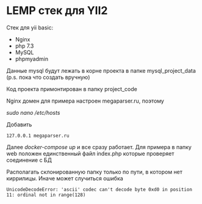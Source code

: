 # LEMP стек для YII2

Стек для yii basic:

- Nginx
- php 7.3
- MySQL
- phpmyadmin

Данные mysql будут лежать в корне проекта в папке mysql_project_data (p.s. пока что создать вручную)

Код проекта примонтирован в папку project_code

Nginx домен для примера настроен megaparser.ru, поэтому

*sudo nano /etc/hosts*

Добавить 
```
127.0.0.1 megaparser.ru
```

Далее *docker-compose up* и все сразу работает. Для примера в папку web положен единственный файл index.php которые проверяет соединение с БД

Располагать склонированную папку только по пути, в котором нет киррилицы. Иначе может случиться ошибка
```
UnicodeDecodeError: 'ascii' codec can't decode byte 0xd0 in position 11: ordinal not in range(128)
```
